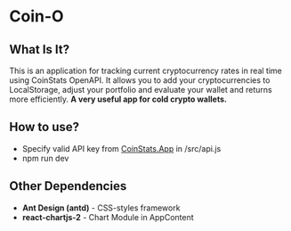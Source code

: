 # Coin-O

## What Is It?

This is an application for tracking current cryptocurrency rates in real time using CoinStats OpenAPI. It allows you to add your cryptocurrencies to LocalStorage, adjust your portfolio and evaluate your wallet and returns more efficiently. **A very useful app for cold crypto wallets.**

## How to use?

- Specify valid API key from [CoinStats.App](https://coinstats.app/) in /src/api.js
- npm run dev

## Other Dependencies

- **Ant Design (antd)** - CSS-styles framework
- **react-chartjs-2** - Chart Module in AppContent
